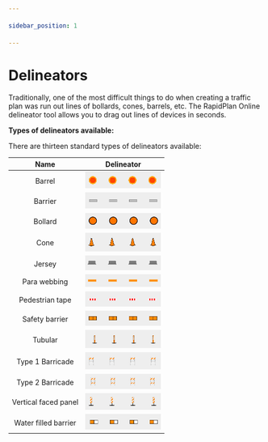 ```yaml
---

sidebar_position: 1

---
```

# Delineators

Traditionally, one of the most difficult things to do when creating a traffic plan was run out lines of bollards, cones, barrels, etc. The RapidPlan Online delineator tool allows you to drag out lines of devices in seconds.

**Types of delineators available:**

There are thirteen standard types of delineators available:

|         Name         |              Delineator              |
| :------------------: | :----------------------------------: |
|        Barrel        | ![delin1](./assets/delin1.png)  |
|       Barrier        | ![delin2](./assets/delin2.png)  |
|       Bollard        | ![delin3](./assets/delin3.png)  |
|         Cone         | ![delin4](./assets/delin4.png)  |
|        Jersey        | ![delin5](./assets/delin5.png)  |
|     Para webbing     | ![delin6](./assets/delin6.png)  |
|   Pedestrian tape    | ![delin7](./assets/delin7.png)  |
|    Safety barrier    | ![delin8](./assets/delin8.png)  |
|       Tubular        | ![delin9](./assets/delin9.png)  |
|   Type 1 Barricade   | ![delin10](./assets/delin10.png) |
|   Type 2 Barricade   | ![delin11](./assets/delin11.png) |
| Vertical faced panel | ![delin12](./assets/delin12.png) |
| Water filled barrier | ![delin13](./assets/delin13.png) |

